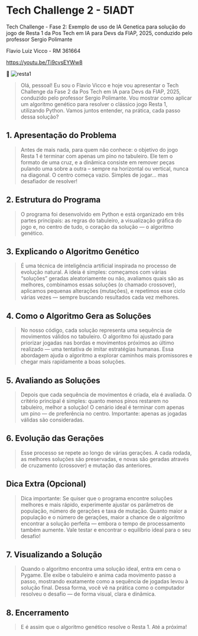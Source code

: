 # Tech Challenge 2 - 5IADT
Tech Challenge - Fase 2: Exemplo de uso de IA Genetica para solução do jogo de Resta 1
da Pos Tech em IA para Devs da FIAP, 2025, conduzido pelo professor Sergio Polimante

Flavio Luiz Vicco - RM 361664

https://youtu.be/Ti9cvsEYWw8

🧩 ![resta1](https://github.com/user-attachments/assets/3ef28afd-e988-4259-843b-45460c62706a)

> Olá, pessoal! Eu sou o Flavio Vicco e hoje vou apresentar o Tech Challenge da Fase 2 da Pos Tech em IA para Devs da FIAP, 2025, conduzido pelo professor Sergio Polimante.
Vou mostrar como aplicar um algoritmo genético para resolver o clássico jogo Resta 1, utilizando Python. Vamos juntos entender, na prática, cada passo dessa solução?

## 1. Apresentação do Problema
> Antes de mais nada, para quem não conhece: o objetivo do jogo Resta 1 é terminar com apenas um pino no tabuleiro. Ele tem o formato de uma cruz, e a dinâmica consiste em remover peças pulando uma sobre a outra – sempre na horizontal ou vertical, nunca na diagonal. O centro começa vazio. Simples de jogar… mas desafiador de resolver!

## 2. Estrutura do Programa
> O programa foi desenvolvido em Python e está organizado em três partes principais: as regras do tabuleiro, a visualização gráfica do jogo e, no centro de tudo, o coração da solução — o algoritmo genético.

## 3. Explicando o Algoritmo Genético
> É uma técnica de inteligência artificial inspirada no processo de evolução natural. A ideia é simples: começamos com várias “soluções” geradas aleatoriamente ou não, avaliamos quais são as melhores, combinamos essas soluções (o chamado crossover), aplicamos pequenas alterações (mutações), e repetimos esse ciclo várias vezes — sempre buscando resultados cada vez melhores.

## 4. Como o Algoritmo Gera as Soluções
> No nosso código, cada solução representa uma sequência de movimentos válidos no tabuleiro.
O algoritmo foi ajustado para priorizar jogadas nas bordas e movimentos próximos ao último realizado — uma tentativa de imitar estratégias humanas.
Essa abordagem ajuda o algoritmo a explorar caminhos mais promissores e chegar mais rapidamente a boas soluções.

## 5. Avaliando as Soluções
> Depois que cada sequência de movimentos é criada, ela é avaliada.
O critério principal é simples: quanto menos pinos restarem no tabuleiro, melhor a solução!
O cenário ideal é terminar com apenas um pino — de preferência no centro.
Importante: apenas as jogadas válidas são consideradas.

## 6. Evolução das Gerações
> Esse processo se repete ao longo de várias gerações.
A cada rodada, as melhores soluções são preservadas, e novas são geradas através de cruzamento (crossover) e mutação das anteriores.

## Dica Extra (Opcional)
> Dica importante:
Se quiser que o programa encontre soluções melhores e mais rápido, experimente ajustar os parâmetros de população, número de gerações e taxa de mutação.
Quanto maior a população e o número de gerações, maior a chance de o algoritmo encontrar a solução perfeita — embora o tempo de processamento também aumente.
Vale testar e encontrar o equilíbrio ideal para o seu desafio!

## 7. Visualizando a Solução
> Quando o algoritmo encontra uma solução ideal, entra em cena o Pygame.
Ele exibe o tabuleiro e anima cada movimento passo a passo, mostrando exatamente como a sequência de jogadas levou à solução final.
Dessa forma, você vê na prática como o computador resolveu o desafio — de forma visual, clara e dinâmica.

## 8. Encerramento
> E é assim que o algoritmo genético resolve o Resta 1. Até a próxima!
